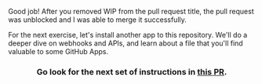 Good job! After you removed WIP from the pull request title, the pull request was unblocked and I was able to merge it successfully.

For the next exercise, let's install another app to this repository. We'll do a deeper dive on webhooks and APIs, and learn about a file that you'll find valuable to some GitHub Apps.

<h3 align="center">Go look for the next set of instructions in <a href="{{ url }}">this PR</a>.</h3>

